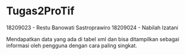 Tugas2ProTif
============

18209023 - Restu Banowati Sastroprawiro
18209024 - Nabilah Izatani

Mendapatkan data yang ada di tabel xml dan bisa ditampilkan sebagai informasi oleh pengguna dengan cara paling singkat.
